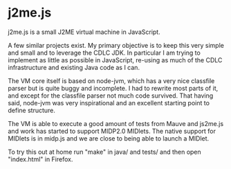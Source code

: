 # j2me.js

j2me.js is a small J2ME virtual machine in JavaScript.

A few similar projects exist. My primary objective is to keep this very simple and small and to leverage the CDLC JDK. In particular I am trying to implement as little as possible in JavaScript, re-using as much of the CDLC infrastructure and existing Java code as I can.

The VM core itself is based on node-jvm, which has a very nice classfile parser but is quite buggy and incomplete. I had to rewrite most parts of it, and except for the classfile parser not much code survived. That having said, node-jvm was very inspirational and an excellent starting point to define structure.

The VM is able to execute a good amount of tests from Mauve and js2me.js and work has started to support MIDP2.0 MIDlets. The native support for MIDlets is in midp.js and we are close to being able to launch a MIDlet.

To try this out at home run "make" in java/ and tests/ and then open "index.html" in Firefox.

